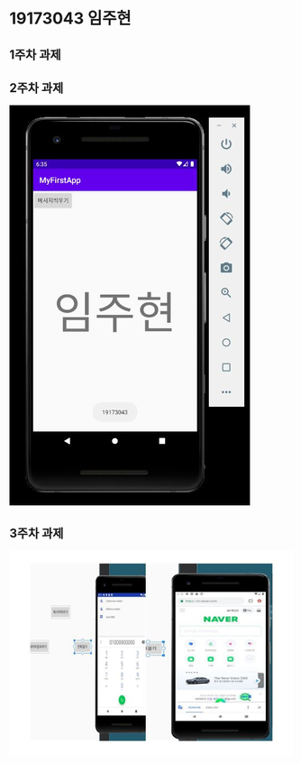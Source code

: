 # 19173043 임주현

## 1주차 과제

## 2주차 과제
 <img width="" height="" src="./png/캡스톤 2주차.png"></img>

## 3주차 과제
<img width="" height="" src="./png/캡스톤 3주차.png"></img>
